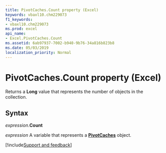 ```yaml
---
title: PivotCaches.Count property (Excel)
keywords: vbaxl10.chm229073
f1_keywords:
- vbaxl10.chm229073
ms.prod: excel
api_name:
- Excel.PivotCaches.Count
ms.assetid: 6ab97937-7002-b940-9b76-34a816b823b8
ms.date: 05/03/2019
localization_priority: Normal
---
```



# PivotCaches.Count property (Excel)

Returns a **Long** value that represents the number of objects in the collection.


## Syntax

_expression_.**Count**

_expression_ A variable that represents a **[PivotCaches](Excel.PivotCaches.md)** object.




[!include[Support and feedback](~/includes/feedback-boilerplate.md)]